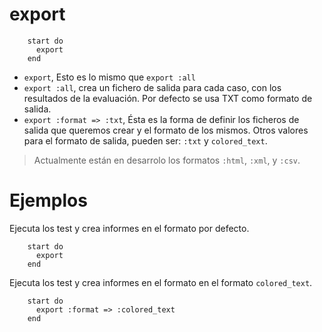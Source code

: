 
# export

```
    start do
      export
    end
```

* `export`, Esto es lo mismo que `export :all`
* `export :all`, crea un fichero de salida para cada caso, con los resultados
de la evaluación. Por defecto se usa TXT como formato de salida.
* `export :format => :txt`, Ésta es la forma de definir los ficheros de salida
que queremos crear y el formato de los mismos. Otros valores para
el formato de salida, pueden ser: `:txt` y `colored_text`.

> Actualmente están en desarrolo los formatos `:html`, `:xml`, y `:csv`.


# Ejemplos

Ejecuta los test y crea informes en el formato por defecto.
```
    start do
      export
    end
```

Ejecuta los test y crea informes en el formato en el formato `colored_text`.
```
    start do
      export :format => :colored_text
    end
```
